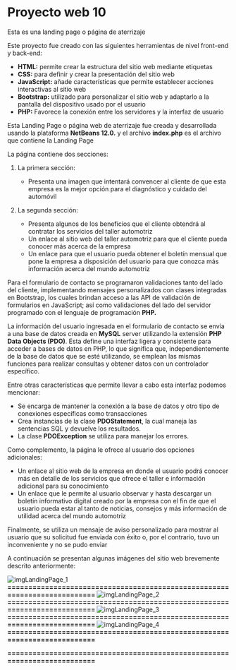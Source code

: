 # Proyecto web 10
Esta es una landing page o página de aterrizaje

Este proyecto fue creado con las siguientes herramientas de nivel front-end y back-end:

- **HTML:**	permite crear la estructura del sitio web mediante etiquetas
- **CSS:**	para definir y crear la presentación del sitio web
- **JavaScript:**	añade características que permite establecer acciones interactivas al sitio web
- **Bootstrap:**	utilizado para personalizar el sitio web y adaptarlo a la pantalla del dispositivo usado por el usuario
- **PHP:**	Favorece la conexión entre los servidores y la interfaz de usuario

Esta Landing Page o página web de aterrizaje fue creada y desarrollada usando la plataforma **NetBeans 12.0.** y el archivo **index.php** es el archivo que contiene la Landing Page

La página contiene dos secciones:

1.	La primera sección:
    -	Presenta una imagen que intentará convencer al cliente de que esta empresa es la mejor opción para el diagnóstico y cuidado del automóvil

2.	La segunda sección:
    -	Presenta algunos de los beneficios que el cliente obtendrá al contratar los servicios del taller automotriz
    -	Un enlace al sitio web del taller automotriz para que el cliente pueda conocer más acerca de la empresa
    -	Un enlace para que el usuario pueda obtener el boletín mensual que pone la empresa a disposición del usuario para que conozca más información acerca del mundo automotriz

Para el formulario de contacto se programaron validaciones tanto del lado del cliente, implementando mensajes personalizados con clases integradas en Bootstrap, los cuales brindan acceso a las API de validación de formularios en JavaScript; así como validaciones del lado del servidor programado con el lenguaje de programación **PHP.**

La información del usuario ingresada en el formulario de contacto se envía a una base de datos creada en **MySQL** server utilizando la extensión **PHP Data Objects (PDO)**. Esta define una interfaz ligera y consistente para acceder a bases de datos en PHP, lo que significa que, independientemente de la base de datos que se esté utilizando, se emplean las mismas funciones para realizar consultas y obtener datos con un controlador específico.

Entre otras características que permite llevar a cabo esta interfaz podemos mencionar:
-	Se encarga de mantener la conexión a la base de datos y otro tipo de conexiones específicas como transacciones
-	Crea instancias de la clase **PDOStatement**, la cual maneja las sentencias SQL y devuelve los resultados. 
-	La clase **PDOException** se utiliza para manejar los errores.

Como complemento, la página le ofrece al usuario dos opciones adicionales:
-	Un enlace al sitio web de la empresa en donde el usuario podrá conocer más en detalle de los servicios que ofrece el taller e información adicional para su conocimiento
-	Un enlace que le permite al usuario observar y hasta descargar un boletín informativo digital creado por la empresa con el fin de que el usuario pueda estar al tanto de noticias, consejos y más información de utilidad acerca del mundo automotriz

Finalmente, se utiliza un mensaje de aviso personalizado para mostrar al usuario que su solicitud fue enviada con éxito o, por el contrario, tuvo un inconveniente y no se pudo enviar

A continuación se presentan algunas imágenes del sitio web brevemente descrito anteriormente:

![imgLandingPage_1](https://github.com/misproyectosweb/proyecto-web-10/assets/98922137/4bf73f28-d104-4ffc-b0f1-c0527c9a6768)
**==========================================================================**
![imgLandingPage_2](https://github.com/misproyectosweb/proyecto-web-10/assets/98922137/9011f38d-7da8-40e4-9b8a-0b26dfc674d0)
**==========================================================================**
![imgLandingPage_3](https://github.com/misproyectosweb/proyecto-web-10/assets/98922137/e47cc977-568f-4f48-93c0-da64234b3795)
**==========================================================================**
![imgLandingPage_4](https://github.com/misproyectosweb/proyecto-web-10/assets/98922137/73b22779-9194-4367-8ccc-6ae6e842cc4f)
**==========================================================================**

**==========================================================================**

